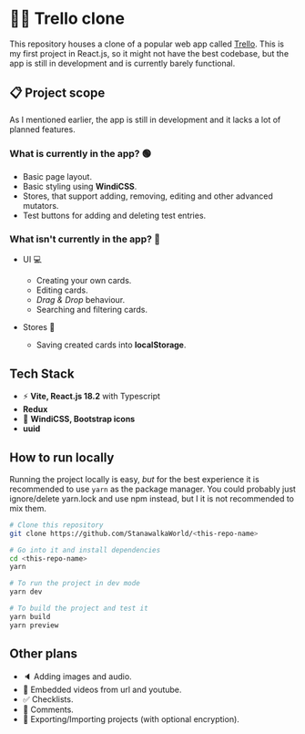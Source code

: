 # 👨‍💻 Trello clone

This repository houses a clone of a popular web app called [Trello](https://trello.com). This is my first project in React.js, so it might not have the best codebase, but the app is still in development and is currently barely functional.

## 📋 Project scope

As I mentioned earlier, the app is still in development and it lacks a lot of planned features.

### What is currently in the app? 🟢

- Basic page layout.
- Basic styling using **WindiCSS**.
- Stores, that support adding, removing, editing and other advanced mutators.
- Test buttons for adding and deleting test entries.

### What isn't currently in the app? 🔴

- UI 💻
  - Creating your own cards.
  - Editing cards.
  - *Drag & Drop* behaviour.
  - Searching and filtering cards.

- Stores 🏪
  - Saving created cards into **localStorage**.

## Tech Stack

- ⚡ **Vite, React.js 18.2** with Typescript
- **Redux**
- 🍃 **WindiCSS, Bootstrap icons**
- **uuid**

## How to run locally

Running the project locally is easy, *but* for the best experience it is recommended to use `yarn` as the package manager. You could probably just ignore/delete yarn.lock and use npm instead, but I it is not recommended to mix them.

```bash
# Clone this repository
git clone https://github.com/StanawalkaWorld/<this-repo-name>

# Go into it and install dependencies
cd <this-repo-name>
yarn

# To run the project in dev mode
yarn dev

# To build the project and test it
yarn build
yarn preview
```

## Other plans

- 🔈 Adding images and audio.
- 🍿 Embedded videos from url and youtube.
- ✅ Checklists.
- 💬 Comments.
- 🚛 Exporting/Importing projects (with optional encryption).
